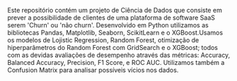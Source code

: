 Este repositório contém um projeto de Ciência de Dados que consiste em prever a possibilidade de clientes de uma plataforma de software SaaS serem 'Churn' ou 'não churn'. Desenvolvido em Python utilizamos as bibliotecas Pandas, Matplotlib, Seaborn, ScikitLearn e o XGBoost.Usamos os modelos de Lojistic Regression, Random Forest, otimização de hiperparâmetros do Random Forest com GridSearch e o XGBoost; todos com as devidas avaliações de desempenho através das métricas: Accuracy, Balanced Accuracy, Precision, F1 Score, e ROC AUC. Utilizamos também a Confusion Matrix para analisar possíveis vícios nos dados. 
